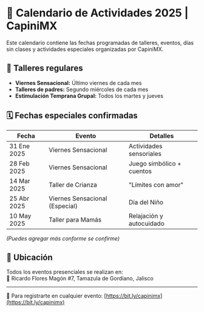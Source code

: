 # 📅 Calendario de Actividades 2025 | CapiniMX

Este calendario contiene las fechas programadas de talleres, eventos, días sin clases y actividades especiales organizadas por CapiniMX.

## 🧸 Talleres regulares

- **Viernes Sensacional:** Último viernes de cada mes
- **Talleres de padres:** Segundo miércoles de cada mes
- **Estimulación Temprana Grupal:** Todos los martes y jueves

## 🗓️ Fechas especiales confirmadas

| Fecha        | Evento                         | Detalles                       |
|--------------|--------------------------------|--------------------------------|
| 31 Ene 2025  | Viernes Sensacional            | Actividades sensoriales        |
| 28 Feb 2025  | Viernes Sensacional            | Juego simbólico + cuentos      |
| 14 Mar 2025  | Taller de Crianza              | "Límites con amor"             |
| 25 Abr 2025  | Viernes Sensacional (Especial) | Día del Niño                   |
| 10 May 2025  | Taller para Mamás              | Relajación y autocuidado       |

*(Puedes agregar más conforme se confirme)*

## 📍 Ubicación

Todos los eventos presenciales se realizan en:  
📍 Ricardo Flores Magón #7, Tamazula de Gordiano, Jalisco

---

📲 Para registrarte en cualquier evento: [https://bit.ly/capinimx](https://bit.ly/capinimx)

